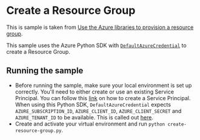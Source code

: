 # Create a Resource Group

This is sample is taken from [Use the Azure libraries to provision a resource group](https://docs.microsoft.com/en-us/azure/developer/python/azure-sdk-example-resource-group).

This sample uses the Azure Python SDK with [`DefaultAzureCredential`](https://docs.microsoft.com/en-us/azure/developer/python/azure-sdk-authenticate-hosted-applications) to create a Resource Group.

## Running the sample
- Before running the sample, make sure your local environment is set up correctly. You'll need to either create or use an existing Service Principal. You can follow this [link](https://docs.microsoft.com/en-us/azure/developer/python/configure-local-development-environment?tabs=cmd) on how to create a Service Principal.
When using this Python SDK, `DefaultAzureCredential` expects `AZURE_SUBSCRIPTION_ID`, `AZURE_CLIENT_ID`, `AZURE_CLIENT_SECRET` and `AZURE_TENANT_ID` to be available. This is called out [here](https://docs.microsoft.com/en-us/azure/developer/python/configure-local-development-environment?tabs=cmd#create-a-service-principal-and-environment-variables-for-development).
- Create and activate your virtual environment and run `python create-resource-group.py`.
